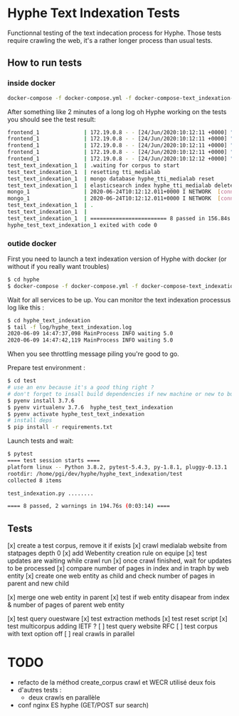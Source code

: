 # Hyphe Text Indexation Tests

Functionnal testing of the text indecation process for Hyphe.
Those tests require crawling the web, it's a rather longer process than usual tests.

## How to run tests

### inside docker

```bash 
docker-compose -f docker-compose.yml -f docker-compose-text_indexation-dev.yml -f docker-compose-test_text_indexation.yml up
```

After something like 2 minutes of a long log oh Hyphe working on the tests you should see the test result: 
```bash
frontend_1              | 172.19.0.8 - - [24/Jun/2020:10:12:11 +0000] "POST /api/ HTTP/1.1" 200 132 "-" "jsonrpclib/0.4.1 (Python 3.7.6)" "-"
frontend_1              | 172.19.0.8 - - [24/Jun/2020:10:12:11 +0000] "POST /api/ HTTP/1.1" 200 132 "-" "jsonrpclib/0.4.1 (Python 3.7.6)" "-"
frontend_1              | 172.19.0.8 - - [24/Jun/2020:10:12:11 +0000] "POST /api/ HTTP/1.1" 200 132 "-" "jsonrpclib/0.4.1 (Python 3.7.6)" "-"
frontend_1              | 172.19.0.8 - - [24/Jun/2020:10:12:11 +0000] "POST /api/ HTTP/1.1" 200 132 "-" "jsonrpclib/0.4.1 (Python 3.7.6)" "-"
frontend_1              | 172.19.0.8 - - [24/Jun/2020:10:12:12 +0000] "POST /api/ HTTP/1.1" 200 132 "-" "jsonrpclib/0.4.1 (Python 3.7.6)" "-"
test_text_indexation_1  | .waiting for corpus to start
test_text_indexation_1  | resetting tti_medialab
test_text_indexation_1  | mongo database hyphe_tti_medialab reset
test_text_indexation_1  | elasticsearch index hyphe_tti_medialab deleted
mongo_1                 | 2020-06-24T10:12:12.011+0000 I NETWORK  [conn20] end connection 172.19.0.8:50662 (59 connections now open)
mongo_1                 | 2020-06-24T10:12:12.011+0000 I NETWORK  [conn19] end connection 172.19.0.8:50656 (59 connections now open)
test_text_indexation_1  | .
test_text_indexation_1  | 
test_text_indexation_1  | ======================== 8 passed in 156.84s (0:02:36) =========================
hyphe_test_text_indexation_1 exited with code 0
```

 
### outide docker

First you need to launch a text indexation version of Hyphe with docker (or without if you really want troubles)
```bash
$ cd hyphe
$ docker-compose -f docker-compose.yml -f docker-compose-text_indexation.yml up
```

Wait for all services to be up.
You can monitor the text indexation processus log like this :
```bash 
$ cd hyphe_text_indexation
$ tail -f log/hyphe_text_indexation.log
2020-06-09 14:47:37,098 MainProcess INFO waiting 5.0
2020-06-09 14:47:42,119 MainProcess INFO waiting 5.0
```

When you see throttling message piling you're good to go.

Prepare test environment : 
```bash
$ cd test
# use an env because it's a good thing right ?
# don't forget to insall build dependencies if new machine or new to build: https://github.com/pyenv/pyenv/wiki#suggested-build-environment
$ pyenv install 3.7.6
$ pyenv virtualenv 3.7.6  hyphe_test_text_indexation
$ pyenv activate hyphe_test_text_indexation
# install deps
$ pip install -r requirements.txt
```

Launch tests and wait:
```bash
$ pytest
==== test session starts ====
platform linux -- Python 3.8.2, pytest-5.4.3, py-1.8.1, pluggy-0.13.1
rootdir: /home/pgi/dev/hyphe/hyphe_text_indexation/test
collected 8 items

test_indexation.py ........   

==== 8 passed, 2 warnings in 194.76s (0:03:14) ====
```


## Tests

[x] create a test corpus, remove it if exists
[x] crawl medialab website from statpages depth 0
[x] add Webentity creation rule on equipe
[x] test updates are waiting while crawl run
[x] once crawl finished, wait for updates to be processed
[x] compare number of pages in index and in traph by web entity
[x] create one web entity as child and check number of pages in parent and new child

[x] merge one web entity in parent
[x] test if web entity disapear from index & number of pages of parent web entity

[x] test query ouestware
[x] test extraction methods
[x] test reset script
[x] test multicorpus adding IETF ?
[ ] test query website RFC
[ ] test corpus with text option off
[ ] real crawls in parallel

# TODO

- refacto de la méthod create_corpus crawl et WECR utilisé deux fois
- d'autres tests : 
    - deux crawls en parallèle
- conf nginx ES hyphe (GET/POST sur search)